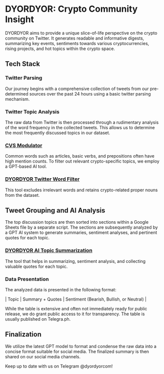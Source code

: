 # DYORDYOR: Crypto Community Insight
DYORDYOR aims to provide a unique slice-of-life perspective on the crypto community on Twitter. It generates readable and informative digests, summarizing key events, sentiments towards various cryptocurrencies, rising projects, and hot topics within the crypto space.

## Tech Stack
### Twitter Parsing
Our journey begins with a comprehensive collection of tweets from our pre-determined sources over the past 24 hours using a basic twitter parsing mechanism.

### Twitter Topic Analysis
The raw data from Twitter is then processed through a rudimentary analysis of the word frequency in the collected tweets. This allows us to determine the most frequently discussed topics in our dataset.

### [CVS Modulator](https://github.com/dyordyor/dyordyor/blob/main/CSV%20moderator%20-%20dyordyor.ipynb)
Common words such as articles, basic verbs, and prepositions often have high mention counts. To filter out relevant crypto-specific topics, we employ a GPT-based AI tool.

### [DYORDYOR Twitter Word Filter](https://github.com/dyordyor/dyordyor/blob/main/DYORDYOR%20Twitter%20Word%20Filter.py)
This tool excludes irrelevant words and retains crypto-related proper nouns from the dataset.

## Tweet Grouping and AI Analysis
The top discussion topics are then sorted into sections within a Google Sheets file by a separate script. The sections are subsequently analyzed by a GPT AI system to generate summaries, sentiment analyses, and pertinent quotes for each topic.

### [DYORDYOR AI Topic Summarization](https://github.com/dyordyor/dyordyor/blob/main/DYORDYOR%20AI%20Topic%20summarization%20and%20Sentiment%20Analysis.py)
The tool that helps in summarizing, sentiment analysis, and collecting valuable quotes for each topic.

### Data Presentation
The analyzed data is presented in the following format:

| Topic | Summary + Quotes | Sentiment (Bearish, Bullish, or Neutral) |

While the table is extensive and often not immediately ready for public release, we do grant public access to it for transparency. The table is usually published on Telegra.ph.

## Finalization
We utilize the latest GPT model to format and condense the raw data into a concise format suitable for social media. The finalized summary is then shared on our social media channels.

Keep up to date with us on Telegram @dyordyorcom!
